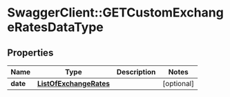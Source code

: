# SwaggerClient::GETCustomExchangeRatesDataType

## Properties
Name | Type | Description | Notes
------------ | ------------- | ------------- | -------------
**date** | [**ListOfExchangeRates**](ListOfExchangeRates.md) |  | [optional] 


